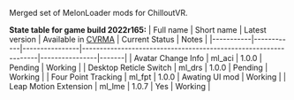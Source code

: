 Merged set of MelonLoader mods for ChilloutVR.

**State table for game build 2022r165:**
| Full name | Short name | Latest version | Available in [CVRMA](https://github.com/knah/CVRMelonAssistant) | Current Status | Notes |
|-----------|------------|----------------|-----------------------------------------------------------------|----------------|-------|
| Avatar Change Info | ml_aci | 1.0.0 | Pending | Working |
| Desktop Reticle Switch | ml_drs | 1.0.0 | Pending | Working |
| Four Point Tracking | ml_fpt | 1.0.0 | Awating UI mod | Working |
| Leap Motion Extension | ml_lme | 1.0.7 | Yes | Working |
